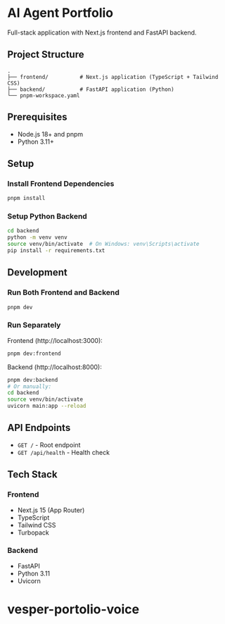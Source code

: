 # AI Agent Portfolio

Full-stack application with Next.js frontend and FastAPI backend.

## Project Structure

```
.
├── frontend/          # Next.js application (TypeScript + Tailwind CSS)
├── backend/           # FastAPI application (Python)
└── pnpm-workspace.yaml
```

## Prerequisites

- Node.js 18+ and pnpm
- Python 3.11+

## Setup

### Install Frontend Dependencies

```bash
pnpm install
```

### Setup Python Backend

```bash
cd backend
python -m venv venv
source venv/bin/activate  # On Windows: venv\Scripts\activate
pip install -r requirements.txt
```

## Development

### Run Both Frontend and Backend

```bash
pnpm dev
```

### Run Separately

Frontend (http://localhost:3000):
```bash
pnpm dev:frontend
```

Backend (http://localhost:8000):
```bash
pnpm dev:backend
# Or manually:
cd backend
source venv/bin/activate
uvicorn main:app --reload
```

## API Endpoints

- `GET /` - Root endpoint
- `GET /api/health` - Health check

## Tech Stack

### Frontend
- Next.js 15 (App Router)
- TypeScript
- Tailwind CSS
- Turbopack

### Backend
- FastAPI
- Python 3.11
- Uvicorn
# vesper-portolio-voice
